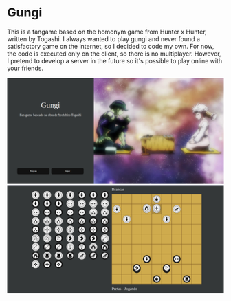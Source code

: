 # Gungi

This is a fangame based on the homonym game from Hunter x Hunter, written by Togashi. 
I always wanted to play gungi and never found a satisfactory game on the internet, so I decided to code my own. 
For now, the code is executed only on the client, so there is no  multiplayer. However, I pretend to develop a server in the future so it's possible to play online with your friends. 

![](https://github.com/FilipePfluck/gungi/blob/main/Screenshot%20from%202022-12-19%2015-43-06.png)
![](https://github.com/FilipePfluck/gungi/blob/main/Screenshot%20from%202022-12-19%2015-44-19.png)
